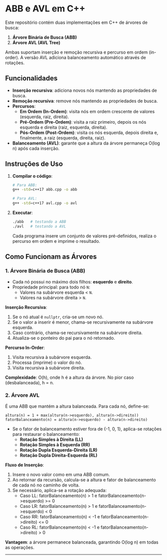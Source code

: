 # ABB e AVL em C++

Este repositório contém duas implementações em C++ de árvores de busca:

1. **Árvore Binária de Busca (ABB)**
2. **Árvore AVL (AVL Tree)**

Ambas suportam inserção e remoção recursiva e percurso em ordem (in-order). A versão AVL adiciona balanceamento automático através de rotações.

## Funcionalidades

- **Inserção recursiva**: adiciona novos nós mantendo as propriedades de busca.
- **Remoção recursiva**: remove nós mantendo as propriedades de busca.
- **Percursos**:
  - **Em Ordem (In-Ordem)**: visita nós em ordem crescente de valores (esquerda, raiz, direita).
  - **Pré-Ordem (Pre-Ordem)**: visita a raiz primeiro, depois os nós esquerda e direita (raiz, esquerda, direita).
  - **Pós-Ordem (Post-Ordem)**: visita os nós esquerda, depois direita e, finalmente, a raiz (esquerda, direita, raiz).
- **Balanceamento (AVL)**: garante que a altura da árvore permaneça O(log n) após cada inserção.


## Instruções de Uso

1. **Compilar o código**:

   ```bash
   # Para ABB:
   g++ -std=c++17 abb.cpp -o abb

   # Para AVL:
   g++ -std=c++17 avl.cpp -o avl
   ```

2. **Executar**:

   ```bash
   ./abb   # testando a ABB
   ./avl   # testando a AVL
   ```

   Cada programa insere um conjunto de valores pré-definidos, realiza o percurso em ordem e imprime o resultado.

## Como Funcionam as Árvores

### 1. Árvore Binária de Busca (ABB)

- Cada nó possui no máximo dois filhos: **esquerdo** e **direito**.
- Propriedade principal: para todo nó `N`:
  - Valores na subárvore esquerda < `N`.
  - Valores na subárvore direita > `N`.

**Inserção Recursiva**:
1. Se o nó atual é `nullptr`, cria-se um novo nó.
2. Se o valor a inserir é menor, chama-se recursivamente na subárvore esquerda.
3. Caso contrário, chama-se recursivamente na subárvore direita.
4. Atualiza-se o ponteiro do pai para o nó retornado.

**Percurso In-Order**:
1. Visita recursiva à subárvore esquerda.
2. Processa (imprime) o valor do nó.
3. Visita recursiva à subárvore direita.

**Complexidade**: O(h), onde h é a altura da árvore. No pior caso (desbalanceada), h = n.

### 2. Árvore AVL

É uma ABB que mantém a altura balanceada. Para cada nó, define-se:

```
altura(n) = 1 + max(altura(n->esquerdo), altura(n->direito))
fatorBalanceamento(n) = altura(n->esquerdo) - altura(n->direito)
```

- Se o fator de balanceamento estiver fora de {-1, 0, 1}, aplica-se rotações para restaurar o balanceamento:
  - **Rotação Simples à Direita (LL)**
  - **Rotação Simples à Esquerda (RR)**
  - **Rotação Dupla Esquerda-Direita (LR)**
  - **Rotação Dupla Direita-Esquerda (RL)**

**Fluxo de Inserção**:
1. Insere o novo valor como em uma ABB comum.
2. Ao retornar da recursão, calcula-se a altura e fator de balanceamento de cada nó no caminho de volta.
3. Se necessário, aplica-se a rotação adequada:
   - Caso LL: fatorBalanceamento(n) > 1 e fatorBalanceamento(n->esquerdo) >= 0
   - Caso LR: fatorBalanceamento(n) > 1 e fatorBalanceamento(n->esquerdo) < 0
   - Caso RR: fatorBalanceamento(n) < -1 e fatorBalanceamento(n->direito) <= 0
   - Caso RL: fatorBalanceamento(n) < -1 e fatorBalanceamento(n->direito) > 0

**Vantagem**: a árvore permanece balanceada, garantindo O(log n) em todas as operações.

---

